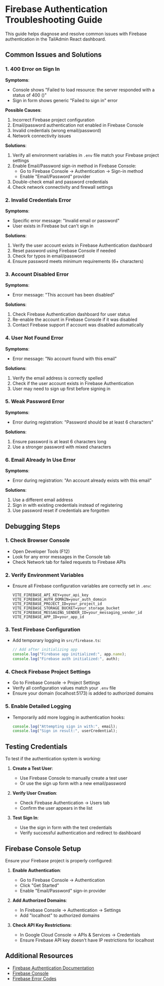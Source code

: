 # Firebase Authentication Troubleshooting Guide

This guide helps diagnose and resolve common issues with Firebase authentication in the TailAdmin React dashboard.

## Common Issues and Solutions

### 1. 400 Error on Sign In

**Symptoms**: 
- Console shows "Failed to load resource: the server responded with a status of 400 ()"
- Sign in form shows generic "Failed to sign in" error

**Possible Causes**:
1. Incorrect Firebase project configuration
2. Email/password authentication not enabled in Firebase Console
3. Invalid credentials (wrong email/password)
4. Network connectivity issues

**Solutions**:
1. Verify all environment variables in `.env` file match your Firebase project settings
2. Enable Email/Password sign-in method in Firebase Console:
   - Go to Firebase Console → Authentication → Sign-in method
   - Enable "Email/Password" provider
3. Double-check email and password credentials
4. Check network connectivity and firewall settings

### 2. Invalid Credentials Error

**Symptoms**:
- Specific error message: "Invalid email or password"
- User exists in Firebase but can't sign in

**Solutions**:
1. Verify the user account exists in Firebase Authentication dashboard
2. Reset password using Firebase Console if needed
3. Check for typos in email/password
4. Ensure password meets minimum requirements (6+ characters)

### 3. Account Disabled Error

**Symptoms**:
- Error message: "This account has been disabled"

**Solutions**:
1. Check Firebase Authentication dashboard for user status
2. Re-enable the account in Firebase Console if it was disabled
3. Contact Firebase support if account was disabled automatically

### 4. User Not Found Error

**Symptoms**:
- Error message: "No account found with this email"

**Solutions**:
1. Verify the email address is correctly spelled
2. Check if the user account exists in Firebase Authentication
3. User may need to sign up first before signing in

### 5. Weak Password Error

**Symptoms**:
- Error during registration: "Password should be at least 6 characters"

**Solutions**:
1. Ensure password is at least 6 characters long
2. Use a stronger password with mixed characters

### 6. Email Already In Use Error

**Symptoms**:
- Error during registration: "An account already exists with this email"

**Solutions**:
1. Use a different email address
2. Sign in with existing credentials instead of registering
3. Use password reset if credentials are forgotten

## Debugging Steps

### 1. Check Browser Console
- Open Developer Tools (F12)
- Look for any error messages in the Console tab
- Check Network tab for failed requests to Firebase APIs

### 2. Verify Environment Variables
- Ensure all Firebase configuration variables are correctly set in `.env`:
  ```
  VITE_FIREBASE_API_KEY=your_api_key
  VITE_FIREBASE_AUTH_DOMAIN=your_auth_domain
  VITE_FIREBASE_PROJECT_ID=your_project_id
  VITE_FIREBASE_STORAGE_BUCKET=your_storage_bucket
  VITE_FIREBASE_MESSAGING_SENDER_ID=your_messaging_sender_id
  VITE_FIREBASE_APP_ID=your_app_id
  ```

### 3. Test Firebase Configuration
- Add temporary logging in `src/firebase.ts`:
  ```javascript
  // Add after initializing app
  console.log("Firebase app initialized:", app.name);
  console.log("Firebase auth initialized:", auth);
  ```

### 4. Check Firebase Project Settings
- Go to Firebase Console → Project Settings
- Verify all configuration values match your `.env` file
- Ensure your domain (localhost:5173) is added to authorized domains

### 5. Enable Detailed Logging
- Temporarily add more logging in authentication hooks:
  ```javascript
  console.log("Attempting sign in with:", email);
  console.log("Sign in result:", userCredential);
  ```

## Testing Credentials

To test if the authentication system is working:

1. **Create a Test User**:
   - Use Firebase Console to manually create a test user
   - Or use the sign up form with a new email/password

2. **Verify User Creation**:
   - Check Firebase Authentication → Users tab
   - Confirm the user appears in the list

3. **Test Sign In**:
   - Use the sign in form with the test credentials
   - Verify successful authentication and redirect to dashboard

## Firebase Console Setup

Ensure your Firebase project is properly configured:

1. **Enable Authentication**:
   - Go to Firebase Console → Authentication
   - Click "Get Started"
   - Enable "Email/Password" sign-in provider

2. **Add Authorized Domains**:
   - In Firebase Console → Authentication → Settings
   - Add "localhost" to authorized domains

3. **Check API Key Restrictions**:
   - In Google Cloud Console → APIs & Services → Credentials
   - Ensure Firebase API key doesn't have IP restrictions for localhost

## Additional Resources

- [Firebase Authentication Documentation](https://firebase.google.com/docs/auth)
- [Firebase Console](https://console.firebase.google.com/)
- [Firebase Error Codes](https://firebase.google.com/docs/reference/js/auth)